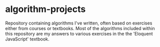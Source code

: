 # algorithm-projects
Repository containing algorithms I've written, often based on exercises either from courses or textbooks. 
Most of the algorithms included within this repository are my answers to various exercises in the the 'Eloquent JavaScript'
textbook.
